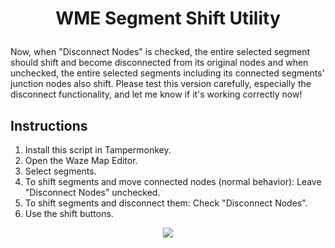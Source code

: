 # <p align="center">WME Segment Shift Utility</p>

Now, when "Disconnect Nodes" is checked, the entire selected segment should shift and become disconnected from its original nodes and when unchecked, the entire selected segments including its connected segments' junction nodes also shift. Please test this version carefully, especially the disconnect functionality, and let me know if it's working correctly now!

## Instructions
1) Install this script in Tampermonkey.
2) Open the Waze Map Editor.
3) Select segments.
4) To shift segments and move connected nodes (normal behavior): Leave "Disconnect Nodes" unchecked.
5) To shift segments and disconnect them: Check "Disconnect Nodes".
6) Use the shift buttons.

<p align="center"><a href="https://raw.githubusercontent.com/kid4rm90s/Street-Shift-Utility/main/WME%20Segment%20Shift%20Utility.js"><img src="https://i.ibb.co/JzHFKzj/button-install-here.png"></a></p>
